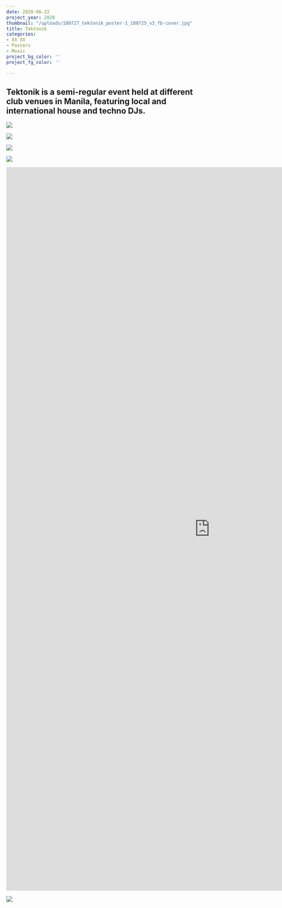 ```yaml
---
date: 2020-06-22
project_year: 2020
thumbnail: "/uploads/180727_tektonik_poster-1_180725_v3_fb-cover.jpg"
title: Tektonik
categories:
- XX XX
- Posters
- Music
project_bg_color: ''
project_fg_color: ''

---
```

## Tektonik is a semi-regular event held at different club venues in Manila, featuring local and international house and techno DJs.

<div class="gallery">

![](/uploads/180727_tektonik_poster-1_180725_v3_story.jpg)

![](/uploads/180615_tektonik_poster-2_180606_v2_story.jpg)

![](/uploads/tkt_clara3000_poster_02_181013_v4_story.jpg)

![](/uploads/180824_tektonik_poster-1_180821_v8_story.jpg)

</div>

<div class="video-responsive">

<iframe src="https://player.vimeo.com/video/431326564" width="1080" height="1920" frameborder="0" allow="autoplay; fullscreen" allowfullscreen></iframe>

</div>

![](/uploads/180413_tektonik_poster-2_180412_v4_fb.jpg)